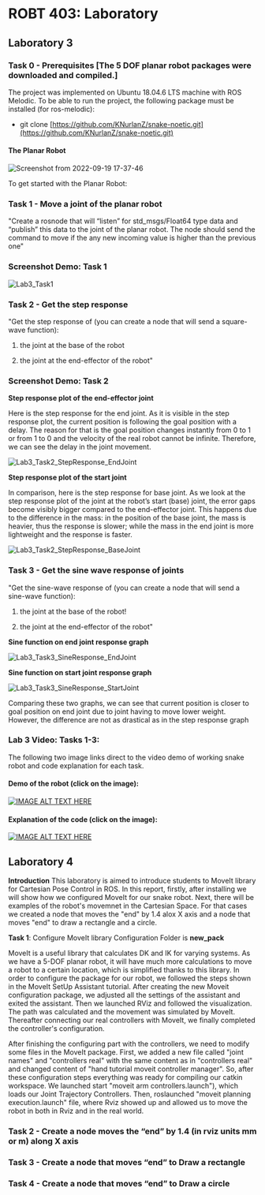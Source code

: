 # ROBT 403: Laboratory

## Laboratory 3 
### Task 0 - Prerequisites [The 5 DOF planar robot packages were downloaded and compiled.]

The project was implemented on Ubuntu 18.04.6 LTS machine with ROS Melodic. To be able to run the project, the following package must be installed (for ros-melodic):

  - git clone [https://github.com/KNurlanZ/snake-noetic.git](https://github.com/KNurlanZ/snake-noetic.git)

#### The Planar Robot 

![Screenshot from 2022-09-19 17-37-46](https://user-images.githubusercontent.com/38093116/191009069-46c30621-b5c7-406c-ab96-3687db1c58d4.png)

To get started with the Planar Robot: 

### Task 1 - Move a joint of the planar robot
"Create a rosnode that will “listen” for std_msgs/Float64 type data and “publish” this data to the joint of the planar robot. The node should send the command to move if the any new incoming value is higher than the previous one"

### Screenshot Demo: Task 1

![Lab3_Task1](https://user-images.githubusercontent.com/38093116/191019623-1964f711-a30c-46e3-9a59-623d698141a2.png)

### Task 2 - Get the step response
"Get the step response of (you can create a node that will send a square-wave function):

1. the joint at the base of the robot 

2. the joint at the end-effector of the robot"

### Screenshot Demo: Task 2
**Step response plot of the end-effector joint**

Here is the step response for the end joint. As it is visible in the step response plot, the current position is following the goal position with a delay. The reason for that is the goal position changes instantly from 0 to 1 or from 1 to 0 and the velocity of the real robot cannot be infinite. Therefore, we can see the delay in the joint movement. 

![Lab3_Task2_StepResponse_EndJoint](https://user-images.githubusercontent.com/38093116/191019690-93a62df0-6ef9-4f89-9dfa-9886aae017fa.png)

**Step response plot of the start joint**

In comparison, here is the step response for base joint.  As we look at the step response plot of the joint at the robot’s start (base) joint, the error gaps become visibly bigger compared to the end-effector joint. This happens due to the difference in the mass: in the position of the base joint, the mass is heavier, thus the response is slower; while the mass in the end joint is more lightweight and the response is faster. 

![Lab3_Task2_StepResponse_BaseJoint](https://user-images.githubusercontent.com/38093116/191019697-5098343f-fda0-4e75-9db1-c217249b627a.png)



### Task 3 - Get the sine wave response of joints
"Get the sine-wave response of (you can create a node that will send a sine-wave
function):
1. the joint at the base of the robot!

2. the joint at the end-effector of the robot"

**Sine function on end joint response graph**

![Lab3_Task3_SineResponse_EndJoint](https://user-images.githubusercontent.com/38093116/191019723-5ff0b2fe-386e-4862-81f9-b18344b1bb58.png)

**Sine function on start joint response graph**

![Lab3_Task3_SineResponse_StartJoint](https://user-images.githubusercontent.com/38093116/191019731-1d5a340e-ecf4-4176-912b-1479897292d8.png)

Comparing these two graphs, we can see that current position is closer to goal position on end joint due to joint having to move lower weight. However, the difference are not as drastical as in the step response graph

### Lab 3 Video: Tasks 1-3:
  The following two image links direct to the video demo of working snake robot and code explanation for each task.
#### Demo of the robot (click on the image):
[![IMAGE ALT TEXT HERE](https://img.youtube.com/vi/PnbofYthCl8/0.jpg)](https://www.youtube.com/watch?v=PnbofYthCl8)

#### Explanation of the code (click on the image):
[![IMAGE ALT TEXT HERE](https://img.youtube.com/vi/PwkaDWMSovA/0.jpg)](https://www.youtube.com/watch?v=PwkaDWMSovA)


## Laboratory 4 

**Introduction**
This laboratory is aimed to introduce students to MoveIt library for Cartesian Pose Control in ROS. In this report, firstly, after installing we will show how we configured MoveIt for our snake robot.  Next, there will be examples of the robot's movemnet in the Cartesian Space. For that cases we created a node that moves the "end" by 1.4 alox X axis and a node that moves "end" to draw a rectangle and a circle. 

**Task 1**: Configure MoveIt library  Configuration Folder is **new_pack**

MoveIt is a useful library that calculates DK and IK for varying systems. As we have a 5-DOF planar robot, it will have much more calculations to move a robot to a certain location, which is simplified thanks to this library. In order to configure the package for our robot, we followed the steps shown in the MoveIt SetUp Assistant tutorial. After creating the new Moveit configuration package, we adjusted all the settings of the assistant and exited the assistant. Then we launched RViz and followed the visualization. The path was calculated and the movement was simulated by MoveIt. Thereafter connecting our real controllers with MoveIt, we finally completed the controller's configuration. 

After finishing the configuring part with the controllers, we need to modify some files in the MoveIt package. First, we added a new file called "joint names" and "controllers real" with the same content as in "controllers real" and changed content of "hand tutorial moveit controller manager".
So, after these configuration steps everything was ready for compiling our catkin workspace. We launched start "moveit arm controllers.launch"), which loads our Joint Trajectory Controllers. Then, roslaunched "moveit planning execution.launch" file, where Rviz showed up and allowed us to move the robot in both in Rviz and in the real world. 



### Task 2 - Create a node moves the “end” by 1.4 (in rviz units mm or m) along X axis

### Task 3 - Create a node that moves “end” to Draw a rectangle

### Task 4 - Create a node that moves “end” to Draw a circle
